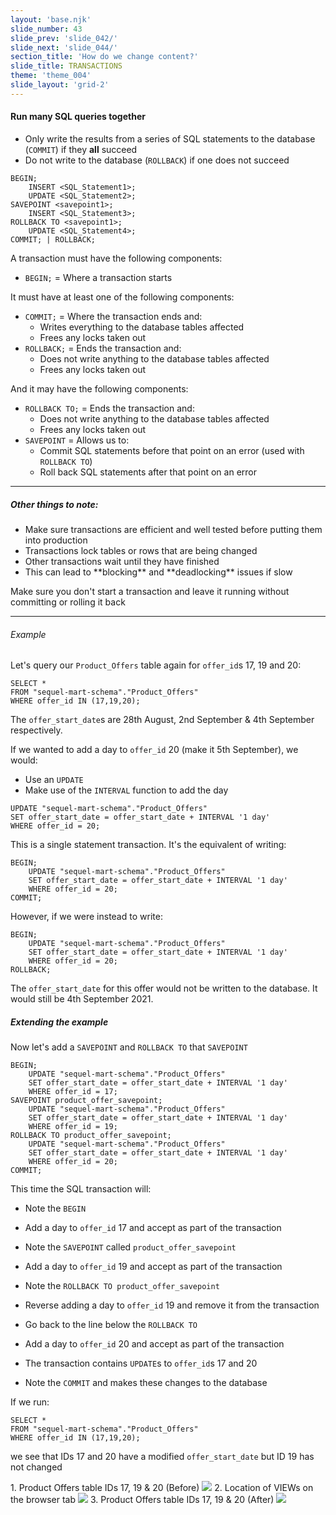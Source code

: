 ```yaml
---
layout: 'base.njk'
slide_number: 43
slide_prev: 'slide_042/'
slide_next: 'slide_044/'
section_title: 'How do we change content?'
slide_title: TRANSACTIONS
theme: 'theme_004'
slide_layout: 'grid-2'
---
```


<section class="slide__text">

#### Run many SQL queries together
- Only write the results from a series of SQL statements to the database (`COMMIT`) if they **all** succeed
- Do not write to the database (`ROLLBACK`) if one does not succeed

```
BEGIN;
    INSERT <SQL_Statement1>;
    UPDATE <SQL_Statement2>;
SAVEPOINT <savepoint1>;
    INSERT <SQL_Statement3>;
ROLLBACK TO <savepoint1>;
    UPDATE <SQL_Statement4>;
COMMIT; | ROLLBACK;
```

A transaction must have the following components:
- `BEGIN;` = Where a transaction starts

It must have at least one of the following components:
- `COMMIT;` = Where the transaction ends and:
    - Writes everything to the database tables affected
    - Frees any locks taken out
- `ROLLBACK;` = Ends the transaction and:
    - Does not write anything to the database tables affected
    - Frees any locks taken out

And it may have the following components:
-  `ROLLBACK TO;` = Ends the transaction and:
    - Does not write anything to the database tables affected
    - Frees any locks taken out
- `SAVEPOINT` = Allows us to:
    - Commit SQL statements before that point on an error (used with `ROLLBACK TO`)
    - Roll back SQL statements after that point on an error

<hr />

##### Other things to note:
- Make sure transactions are efficient and well tested before putting them into production
- <div class="warning">Transactions lock tables or rows that are being changed</div>
- <div class="warning">Other transactions wait until they have finished</div>
- <div class="warning">This can lead to **blocking** and **deadlocking** issues if slow</div>

<div class="warning">Make sure you don't start a transaction and leave it running without committing or rolling it back</div>

<hr />

###### Example
Let's query our `Product_Offers` table again for `offer_id`s 17, 19 and 20:
```
SELECT *
FROM "sequel-mart-schema"."Product_Offers"
WHERE offer_id IN (17,19,20);
```

The `offer_start_date`s are 28th August, 2nd September & 4th September respectively.

If we wanted to add a day to `offer_id` 20 (make it 5th September), we would:
- Use an `UPDATE`
- Make use of the `INTERVAL` function to add the day

```
UPDATE "sequel-mart-schema"."Product_Offers"
SET offer_start_date = offer_start_date + INTERVAL '1 day'
WHERE offer_id = 20;
```

This is a single statement transaction.  It's the equivalent of writing:
```
BEGIN;
	UPDATE "sequel-mart-schema"."Product_Offers"
	SET offer_start_date = offer_start_date + INTERVAL '1 day'
	WHERE offer_id = 20;
COMMIT;
```

However, if we were instead to write:

```
BEGIN;
	UPDATE "sequel-mart-schema"."Product_Offers"
	SET offer_start_date = offer_start_date + INTERVAL '1 day'
	WHERE offer_id = 20;
ROLLBACK;
```

The `offer_start_date` for this offer would not be written to the database. It would still be 4th September 2021.

##### Extending the example
Now let's add a `SAVEPOINT` and `ROLLBACK TO` that `SAVEPOINT`

```
BEGIN;
	UPDATE "sequel-mart-schema"."Product_Offers"
	SET offer_start_date = offer_start_date + INTERVAL '1 day'
	WHERE offer_id = 17;
SAVEPOINT product_offer_savepoint;
	UPDATE "sequel-mart-schema"."Product_Offers"
	SET offer_start_date = offer_start_date + INTERVAL '1 day'
	WHERE offer_id = 19;
ROLLBACK TO product_offer_savepoint;
	UPDATE "sequel-mart-schema"."Product_Offers"
	SET offer_start_date = offer_start_date + INTERVAL '1 day'
	WHERE offer_id = 20;
COMMIT;
```

This time the SQL transaction will:
- Note the `BEGIN`
- Add a day to `offer_id` 17 and accept as part of the transaction
- Note the `SAVEPOINT` called `product_offer_savepoint`
- Add a day to `offer_id` 19 and accept as part of the transaction

- Note the `ROLLBACK TO product_offer_savepoint`
- Reverse adding a day to `offer_id` 19 and remove it from the transaction

- Go back to the line below the `ROLLBACK TO`
- Add a day to `offer_id` 20 and accept as part of the transaction

- The transaction contains `UPDATE`s to `offer_id`s 17 and 20
- Note the `COMMIT` and makes these changes to the database

If we run:
```
SELECT *
FROM "sequel-mart-schema"."Product_Offers"
WHERE offer_id IN (17,19,20);
```
we see that IDs 17 and 20 have a modified `offer_start_date` but ID 19 has not changed


</section>

<section class="slide__images">
<caption>1. Product Offers table IDs 17, 19 & 20 (Before)</caption>
<img src="{{ '../../images/004_Transactions_SELECT_Product_Offer_20.png' | url }}" />
<caption>2. Location of VIEWs on the browser tab</caption>
<img src="{{ '../../images/004_Transactions_ROLLBACK_Only.png' | url }}" />
<caption>3. Product Offers table IDs 17, 19 & 20 (After)</caption>
<img src="{{ '../../images/004_Transactions_SELECT_Product_Offer_20_After_Changes.png' | url }}" />



</section>
